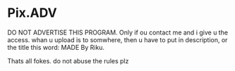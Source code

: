 Pix.ADV
=======
DO NOT ADVERTISE THIS PROGRAM.
Only if ou contact me and i give u the access.
whan u upload is to somwhere, then u have to put in description, or the title this word: MADE By Riku.






Thats all fokes.
do not abuse the rules plz
